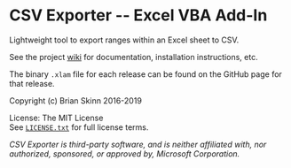 # CSV Exporter -- Excel VBA Add-In

Lightweight tool to export ranges within an Excel sheet to CSV.

See the project [wiki](https://github.com/bskinn/excel-csvexporter/wiki) for documentation, installation instructions, etc.

The binary `.xlam` file for each release can be found on the GitHub page for that release.

Copyright (c) Brian Skinn 2016-2019

License: The MIT License  
See [`LICENSE.txt`](https://github.com/bskinn/excel-csvexporter/blob/master/LICENSE.txt) for full license terms.

*CSV Exporter is third-party software, and is neither affiliated with, nor authorized,
sponsored, or approved by, Microsoft Corporation.*
